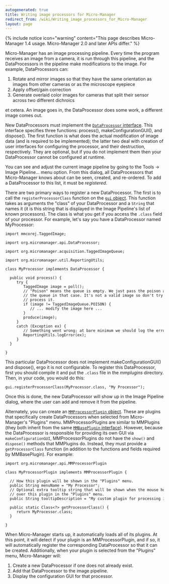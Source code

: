 ```yaml
---
autogenerated: true
title: Writing image processors for Micro-Manager
redirect_from: /wiki/Writing_image_processors_for_Micro-Manager
layout: page
---
```


{% include notice icon="warning"
  content="This page describes Micro-Manager 1.4 usage. Micro-Manager 2.0 and later APIs differ." %}

Micro-Manager has an image processing pipeline. Every time the program
receives an image from a camera, it is run through this pipeline, and
the DataProcessors in the pipeline make modifications to the image. For
example, DataProcessors can:

1.  Rotate and mirror images so that they have the same orientation as
    images from other cameras or as the microscope eyepiece
2.  Apply offset/gain correction
3.  Generate overlaid color images for cameras that split their sensor
    across two different dichroics

et cetera. An image goes in, the DataProcessor does some work, a
different image comes out.

New DataProcessors must implement the [`DataProcessor`
interface](https://github.com/micro-manager/micro-manager/tree/svn-mirror/mmstudio/src/org/micromanager/api/DataProcessor.java).
This interface specifies three functions: process(),
makeConfigurationGUI(), and dispose(). The first function is what does
the actual modification of image data (and is required to be
implemented); the latter two deal with creation of user interfaces for
configuring the processor, and their destruction, respectively. They are
optional, but if you do not implement them then your DataProcessor
cannot be configured at runtime.

You can see and adjust the current image pipeline by going to the Tools
-&gt; Image Pipeline... menu option. From this dialog, all
DataProcessors that Micro-Manager knows about can be seen, created, and
re-ordered. To add a DataProcessor to this list, it must be
*registered*.

There are two primary ways to register a new DataProcessor. The first is
to call the `registerProcessorClass` function on the [`gui`
object](https://github.com/micro-manager/micro-manager/tree/svn-mirror/mmstudio/src/org/micromanager/api/ScriptInterface.java).
This function takes as arguments the "class" of your DataProcessor and a
`String` that names it (it is this string that is displayed in the Image
Pipeline's list of known processors). The class is what you get if you
access the `.class` field of your processor. For example, let's say you
have a DataProcessor named MyProcessor:

```
import mmcorej.TaggedImage;

import org.micromanager.api.DataProcessor;

import org.micromanager.acquisition.TaggedImageQueue;

import org.micromanager.util.ReportingUtils;

class MyProcessor implements DataProcessor {

  public void process() {
     try {
        TaggedImage image = poll();
        // "Poison" means the queue is empty. We just pass the poison along
        // the queue in that case. It's not a valid image so don't try to 
        // process it.
        if (image != TaggedImageQueue.POISON) {
           // ... modify the image here ...
        }
        produce(image);
     }
     catch (Exception ex) {
        // Something went wrong; at bare minimum we should log the error.
        ReportingUtils.logError(ex);
     }  
  }
  
}
```

This particular DataProcessor does not implement makeConfigurationGUI()
and dispose(), ergo it is not configurable. To register this
DataProcessor, first you should compile it and put the `.class` file in
the *mmplugins* directory. Then, in your code, you would do this:

```
gui.registerProcessorClass(MyProcessor.class, "My Processor");
```

Once this is done, the new DataProcessor will show up in the Image
Pipeline dialog, where the user can add and remove it from the pipeline.

Alternately, you can create an [`MMProcessorPlugin`
object](https://github.com/micro-manager/micro-manager/tree/svn-mirror/mmstudio/src/org/micromanager/api/MMProcessorPlugin.java).
These are plugins that specifically create DataProcessors when selected
from Micro-Manager's "Plugins" menu. MMProcessorPlugins are similar to
MMPlugins (they both inherit from the same [`MMBasePlugin`
interface](https://github.com/micro-manager/micro-manager/tree/svn-mirror/mmstudio/src/org/micromanager/api/MMBasePlugin.java)).
However, because the DataProcessor is responsible for providing its own
GUI via `makeConfigurationGUI`, MMProcessorPlugins do not have the
`show()` and `dispose()` methods that MMPlugins do. Instead, they must
provide a `getProcessorClass` function (in addition to the functions and
fields required by MMBasePlugin). For example:

```
import org.micromanager.api.MMProcessorPlugin

class MyProcessorPlugin implements MMProcessorPlugin {

  // How this plugin will be shown in the "Plugins" menu. 
  public String menuName = "My Processor";
  // Optional extra tooltip string that will be shown when the mouse hovers
  // over this plugin in the "Plugins" menu.
  public String tooltipDescription = "My custom plugin for processing images";

  public static Class<?> getProcessorClass() {
     return MyProcessor.class;
  }  

}
```

When Micro-Manager starts up, it automatically loads all of its plugins.
At this point, it will detect if your plugin is an MMProcessorPlugin,
and if so, it will automatically register the corresponding
DataProcessor so that it can be created. Additionally, when your plugin
is selected from the "Plugins" menu, Micro-Manager will:

1.  Create a new DataProcessor if one does not already exist.
2.  Add that DataProcessor to the image pipeline.
3.  Display the configuration GUI for that processor.
